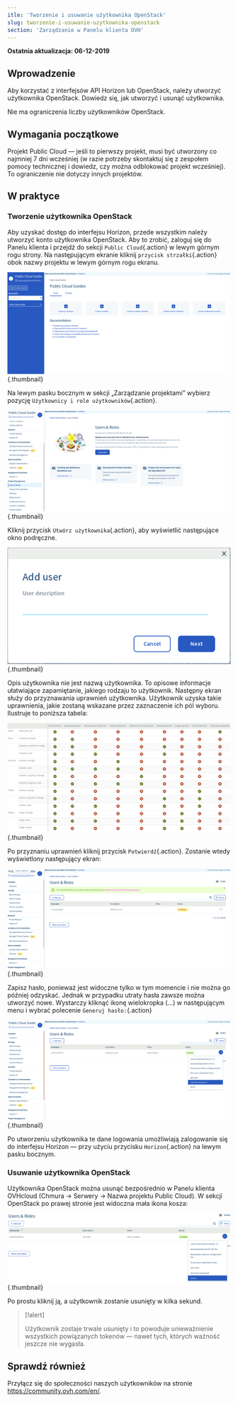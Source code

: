 ```yaml
---
itle: 'Tworzenie i usuwanie użytkownika OpenStack'
slug: tworzenie-i-usuwanie-uzytkownika-openstack
section: 'Zarządzanie w Panelu klienta OVH'
---
```


**Ostatnia aktualizacja: 06-12-2019**

## Wprowadzenie
Aby korzystać z interfejsów API Horizon lub OpenStack, należy utworzyć użytkownika OpenStack. Dowiedz się, jak utworzyć i usunąć użytkownika.

Nie ma ograniczenia liczby użytkowników OpenStack.


## Wymagania początkowe
Projekt Public Cloud — jeśli to pierwszy projekt, musi być utworzony co najmniej 7 dni wcześniej (w razie potrzeby skontaktuj się z zespołem pomocy technicznej i dowiedz, czy można odblokować projekt wcześniej). To ograniczenie nie dotyczy innych projektów.

## W praktyce

### Tworzenie użytkownika OpenStack
Aby uzyskać dostęp do interfejsu Horizon, przede wszystkim należy utworzyć konto użytkownika OpenStack. Aby to zrobić, zaloguj się do Panelu klienta i przejdź do sekcji `Public Cloud`{.action} w lewym górnym rogu strony. Na następującym ekranie kliknij `przycisk strzałki`{.action} obok nazwy projektu w lewym górnym rogu ekranu.

![Add user](images/select_project.png){.thumbnail}

Na lewym pasku bocznym w sekcji „Zarządzanie projektami” wybierz pozycję `Użytkownicy i role użytkowników`{.action}.

![User roles](images/users_roles.png){.thumbnail}

Kliknij przycisk `Utwórz użytkownika`{.action}, aby wyświetlić następujące okno podręczne.

![Add user](images/adduser.png){.thumbnail}

Opis użytkownika nie jest nazwą użytkownika. To opisowe informacje ułatwiające zapamiętanie, jakiego rodzaju to użytkownik. Następny ekran służy do przyznawania uprawnień użytkownika. Użytkownik uzyska takie uprawnienia, jakie zostaną wskazane przez zaznaczenie ich pól wyboru. Ilustruje to poniższa tabela:

![Permissions](images/permissions.png){.thumbnail}

Po przyznaniu uprawnień kliknij przycisk `Potwierdź`{.action}. Zostanie wtedy wyświetlony następujący ekran:

![User_pw](images/user_pw.png){.thumbnail}

Zapisz hasło, ponieważ jest widoczne tylko w tym momencie i nie można go później odzyskać. Jednak w przypadku utraty hasła zawsze można utworzyć nowe. Wystarczy kliknąć ikonę wielokropka (...) w następującym menu i wybrać polecenie `Generuj hasło:`{.action}

![Generate](images/generatepw.png){.thumbnail}

Po utworzeniu użytkownika te dane logowania umożliwiają zalogowanie się do interfejsu Horizon — przy użyciu przycisku `Horizon`{.action} na lewym pasku bocznym.

### Usuwanie użytkownika OpenStack
Użytkownika OpenStack można usunąć bezpośrednio w Panelu klienta OVHcloud (Chmura → Serwery → Nazwa projektu Public Cloud). W sekcji OpenStack po prawej stronie jest widoczna mała ikona kosza:


![public-cloud](images/delete.png){.thumbnail}

Po prostu kliknij ją, a użytkownik zostanie usunięty w kilka sekund.

> [!alert]
>
> Użytkownik zostaje trwale usunięty i to powoduje unieważnienie wszystkich
> powiązanych tokenów — nawet tych, których ważność jeszcze nie wygasła.
> 

## Sprawdź również

Przyłącz się do społeczności naszych użytkowników na stronie <https://community.ovh.com/en/>.
